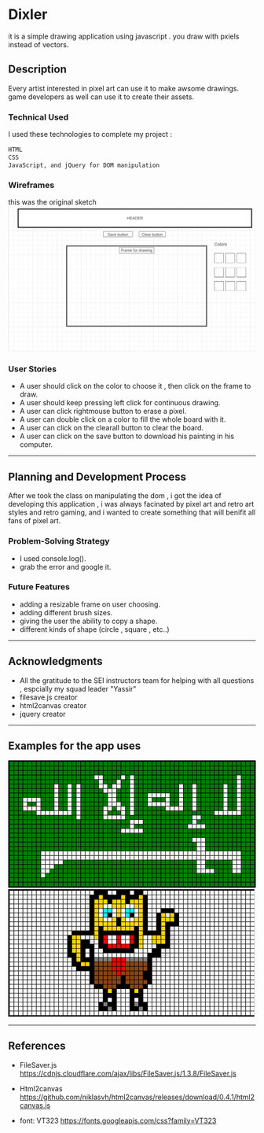 # Dixler

it is a simple drawing application using javascript . you draw with pxiels instead of vectors.

## Description

Every artist interested in pixel art can use it to make awsome drawings. game developers as well can use it to create their assets.

### Technical Used
I used these technologies to complete my project :
```
HTML
CSS
JavaScript, and jQuery for DOM manipulation

```

### Wireframes

this was the original sketch
![wireframe](./styles/WF.png)

### User Stories

* A user should click on the color to choose it , then click on the frame to draw.
* A user should keep pressing left click for continuous drawing.
* A user can click rightmouse button to erase a pixel.
* A user can double click on a color to fill the whole board with it.
* A user can click on the clearall button to clear the board.
* A user can click on the save button to download his painting in his computer.

---

## Planning and Development Process

After we took the class on manipulating the dom , i got the idea of developing this application , i was always facinated by pixel art and retro art styles and retro gaming, and i wanted to create something that will benifit all fans of pixel art.

### Problem-Solving Strategy

* I used console.log().
* grab the error and google it.


### Future Features

* adding a resizable frame on user choosing.
* adding different brush sizes.
* giving the user the ability to copy a shape.
* different kinds of shape (circle , square , etc..)

---

## Acknowledgments
* All the gratitude to the SEI instructors team for helping with all questions , espcially my squad leader "Yassir"
* filesave.js creator
* html2canvas creator
* jquery creator

---

## Examples for the app uses

![spongebob pixlated](./Screenshots/flag.png)
![spongebob pixlated](./Screenshots/spb.png)

---

 ## References

* FileSaver.js
https://cdnjs.cloudflare.com/ajax/libs/FileSaver.js/1.3.8/FileSaver.js

* Html2canvas
 https://github.com/niklasvh/html2canvas/releases/download/0.4.1/html2canvas.js

 * font: VT323
 https://fonts.googleapis.com/css?family=VT323

